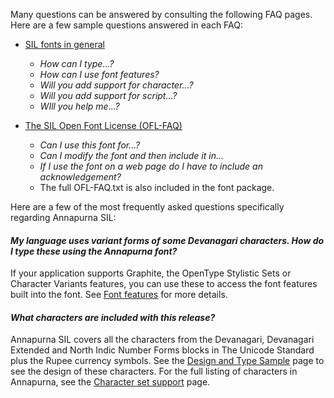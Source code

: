 
Many questions can be answered by consulting the following FAQ pages. Here are a few sample questions answered in each FAQ:

- [SIL fonts in general](http://software.sil.org/fonts/faq)
    - *How can I type...?*
    - *How can I use font features?*
    - *Will you add support for character...?*
    - *Will you add support for script...?*
    - *WIll you help me...?*

- [The SIL Open Font License (OFL-FAQ)](https://scripts.sil.org/OFL-FAQ_web)
    - *Can I use this font for...?*
    - *Can I modify the font and then include it in...*
    - *If I use the font on a web page do I have to include an acknowledgement?*
    - The full OFL-FAQ.txt is also included in the font package.

Here are a few of the most frequently asked questions specifically regarding Annapurna SIL:

#### *My language uses variant forms of some Devanagari characters. How do I type these using the Annapurna font?*

If your application supports Graphite, the OpenType Stylistic Sets or Character Variants features, you can use these to access the font features built into the font. See [Font features](features) for more details.

#### *What characters are included with this release?*

Annapurna SIL covers all the characters from the Devanagari, Devanagari Extended and North Indic Number Forms blocks in The Unicode Standard plus the Rupee currency symbols. See the [Design and Type Sample](design) page to see the design of these characters. For the full listing of characters in Annapurna, see the [Character set support](charset) page.
